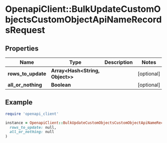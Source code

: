# OpenapiClient::BulkUpdateCustomObjectsCustomObjectApiNameRecordsRequest

## Properties

| Name | Type | Description | Notes |
| ---- | ---- | ----------- | ----- |
| **rows_to_update** | **Array&lt;Hash&lt;String, Object&gt;&gt;** |  | [optional] |
| **all_or_nothing** | **Boolean** |  | [optional] |

## Example

```ruby
require 'openapi_client'

instance = OpenapiClient::BulkUpdateCustomObjectsCustomObjectApiNameRecordsRequest.new(
  rows_to_update: null,
  all_or_nothing: null
)
```

